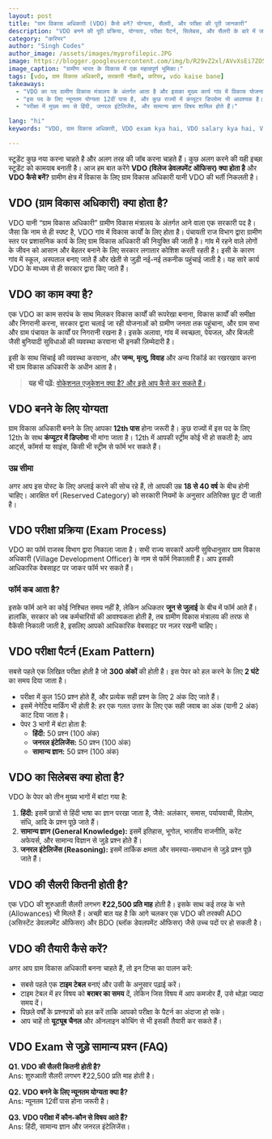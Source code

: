 ```yaml
---
layout: post
title: "ग्राम विकास अधिकारी (VDO) कैसे बनें? योग्यता, सैलरी, और परीक्षा की पूरी जानकारी"
description: "VDO बनने की पूरी प्रक्रिया, योग्यता, परीक्षा पैटर्न, सिलेबस, और सैलरी के बारे में जानें। 12वीं पास के लिए एक बेहतरीन करियर विकल्प।"
category: "करियर"
author: "Singh Codes"
author_image: /assets/images/myprofilepic.JPG 
image: https://blogger.googleusercontent.com/img/b/R29vZ2xl/AVvXsEi7ZO5eaygo4wqSk4ByOSULlQTgWKgP6NHiTCpeO-WdEMQ_UK0JqTqVM_Y753Gu7c_Zf_Lk_oyw6gsal9CEEw_RR0zv-XP2vc56GLr4UEEGiKm6Ovc8W6g0T35eD72pb_V9_TDeUcmt2RX8K2DzSLT7iJViBJEIWm23TjzGXyPd7Gg_xGcwSIUD7Z35/w353-h224/Photo_1651746057056.png
image_caption: "ग्रामीण भारत के विकास में एक महत्वपूर्ण भूमिका।"
tags: [vdo, ग्राम विकास अधिकारी, सरकारी नौकरी, करियर, vdo kaise bane]
takeaways:
  - "VDO का पद ग्रामीण विकास मंत्रालय के अंतर्गत आता है और इसका मुख्य कार्य गांव में विकास योजनाओं को लागू करना है।"
  - "इस पद के लिए न्यूनतम योग्यता 12वीं पास है, और कुछ राज्यों में कंप्यूटर डिप्लोमा भी आवश्यक है।"
  - "परीक्षा में मुख्य रूप से हिंदी, जनरल इंटेलिजेंस, और सामान्य ज्ञान विषय शामिल होते हैं।"

lang: "hi"  
keywords: "VDO, ग्राम विकास अधिकारी, VDO exam kya hai, VDO salary kya hai, VDO syllabus, VDO eligibility"

---
```


स्टूडेंट कुछ नया करना चाहते है और अलग तरह की जॉब करना चाहते हैं। कुछ अलग करने की यही इच्छा स्टूडेंट को कामयाब बनाती है। आज हम बात करेंगे **VDO (विलेज डेवलपमेंट ऑफिसर) क्या होता है** और **VDO कैसे बनें?** ग्रामीण क्षेत्र में विकास के लिए ग्राम विकास अधिकारी यानी VDO की भर्ती निकलती है।

## VDO (ग्राम विकास अधिकारी) क्या होता है?

VDO यानी “ग्राम विकास अधिकारी” ग्रामीण विकास मंत्रालय के अंतर्गत आने वाला एक सरकारी पद है। जैसा कि नाम से ही स्पष्ट है, VDO गांव में विकास कार्यों के लिए होता है। पंचायती राज विभाग द्वारा ग्रामीण स्तर पर प्रशासनिक कार्य के लिए ग्राम विकास अधिकारी की नियुक्ति की जाती है। गांव में रहने वाले लोगों के जीवन को आसान और बेहतर बनाने के लिए सरकार लगातार कोशिश करती रहती है। इसी के कारण गांव में स्कूल, अस्पताल बनाए जाते हैं और खेती से जुड़ी नई-नई तकनीक पहुंचाई जाती है। यह सारे कार्य VDO के माध्यम से ही सरकार द्वारा किए जाते हैं।

## VDO का काम क्या है?

एक VDO का काम सरपंच के साथ मिलकर विकास कार्यों की रूपरेखा बनाना, विकास कार्यों की समीक्षा और निगरानी करना, सरकार द्वारा चलाई जा रही योजनाओं को ग्रामीण जनता तक पहुंचाना, और ग्राम सभा और ग्राम पंचायत के कार्यों पर निगरानी रखना है। इसके अलावा, गांव में स्वच्छता, पेयजल, और बिजली जैसी बुनियादी सुविधाओं की व्यवस्था करवाना भी इनकी ज़िम्मेदारी है।

इसी के साथ सिंचाई की व्यवस्था करवाना, और **जन्म, मृत्यु, विवाह** और अन्य रिकॉर्ड का रखरखाव करना भी ग्राम विकास अधिकारी के अधीन आता है।

> **यह भी पढ़ें:** [वोकेशनल एजुकेशन क्या है? और इसे आप कैसे कर सकते हैं।](https://www.sciencehindi.in/2020/12/Vocational-courses-kya-hota-hai%20.html)

## VDO बनने के लिए योग्यता

ग्राम विकास अधिकारी बनने के लिए आपका **12th पास** होना जरूरी है। कुछ राज्यों में इस पद के लिए 12th के साथ **कंप्यूटर में डिप्लोमा** भी मांगा जाता है। 12th में आपकी स्ट्रीम कोई भी हो सकती है; आप आर्ट्स, कॉमर्स या साइंस, किसी भी स्ट्रीम से फॉर्म भर सकते हैं।

### उम्र सीमा

अगर आप इस पोस्ट के लिए अप्लाई करने की सोच रहे हैं, तो आपकी उम्र **18 से 40 वर्ष** के बीच होनी चाहिए। आरक्षित वर्ग (Reserved Category) को सरकारी नियमों के अनुसार अतिरिक्त छूट दी जाती है।

## VDO परीक्षा प्रक्रिया (Exam Process)

VDO का फॉर्म राजस्व विभाग द्वारा निकाला जाता है। सभी राज्य सरकारें अपनी सुविधानुसार ग्राम विकास अधिकारी (Village Development Officer) के नाम से फॉर्म निकालती हैं। आप इसकी आधिकारिक वेबसाइट पर जाकर फॉर्म भर सकते हैं।

### फॉर्म कब आता है?

इसके फॉर्म आने का कोई निश्चित समय नहीं है, लेकिन अधिकतर **जून से जुलाई** के बीच में फॉर्म आते हैं। हालांकि, सरकार को जब कर्मचारियों की आवश्यकता होती है, तब ग्रामीण विकास मंत्रालय की तरफ से वैकेंसी निकाली जाती है, इसलिए आपको आधिकारिक वेबसाइट पर नज़र रखनी चाहिए।

## VDO परीक्षा पैटर्न (Exam Pattern)

सबसे पहले एक लिखित परीक्षा होती है जो **300 अंकों** की होती है। इस पेपर को हल करने के लिए **2 घंटे** का समय दिया जाता है।

- परीक्षा में कुल 150 प्रश्न होते हैं, और प्रत्येक सही प्रश्न के लिए 2 अंक दिए जाते हैं।
- इसमें नेगेटिव मार्किंग भी होती है: हर एक गलत उत्तर के लिए एक सही जवाब का अंक (यानी 2 अंक) काट दिया जाता है।
- पेपर 3 भागों में बंटा होता है:
    * **हिंदी:** 50 प्रश्न (100 अंक)
    * **जनरल इंटेलिजेंस:** 50 प्रश्न (100 अंक)
    * **सामान्य ज्ञान:** 50 प्रश्न (100 अंक)

## VDO का सिलेबस क्या होता है?

VDO के पेपर को तीन मुख्य भागों में बांटा गया है:

1.  **हिंदी:** इसमें छात्रों से हिंदी भाषा का ज्ञान परखा जाता है, जैसे: अलंकार, समास, पर्यायवाची, विलोम, संधि, आदि के प्रश्न पूछे जाते हैं।
2.  **सामान्य ज्ञान (General Knowledge):** इसमें इतिहास, भूगोल, भारतीय राजनीति, करेंट अफेयर्स, और सामान्य विज्ञान से जुड़े प्रश्न होते हैं।
3.  **जनरल इंटेलिजेंस (Reasoning):** इसमें तार्किक क्षमता और समस्या-समाधान से जुड़े प्रश्न पूछे जाते हैं।

## VDO की सैलरी कितनी होती है?

एक VDO की शुरुआती सैलरी लगभग **₹22,500 प्रति माह** होती है। इसके साथ कई तरह के भत्ते (Allowances) भी मिलते हैं। अच्छी बात यह है कि आगे चलकर एक VDO की तरक्की ADO (असिस्टेंट डेवलपमेंट ऑफिसर) और BDO (ब्लॉक डेवलपमेंट ऑफिसर) जैसे उच्च पदों पर हो सकती है।

## VDO की तैयारी कैसे करें?

अगर आप ग्राम विकास अधिकारी बनना चाहते हैं, तो इन टिप्स का पालन करें:

- सबसे पहले एक **टाइम टेबल** बनाएं और उसी के अनुसार पढ़ाई करें।
- टाइम टेबल में हर विषय को **बराबर का समय** दें, लेकिन जिस विषय में आप कमजोर हैं, उसे थोड़ा ज्यादा समय दें।
- पिछले वर्षों के प्रश्नपत्रों को हल करें ताकि आपको परीक्षा के पैटर्न का अंदाजा हो सके।
- आप चाहें तो **यूट्यूब चैनल** और ऑनलाइन कोचिंग से भी इसकी तैयारी कर सकते हैं।

## VDO Exam से जुड़े सामान्य प्रश्न (FAQ)

**Q1. VDO की सैलरी कितनी होती है?**  
Ans: शुरुआती सैलरी लगभग ₹22,500 प्रति माह होती है।  

**Q2. VDO बनने के लिए न्यूनतम योग्यता क्या है?**  
Ans: न्यूनतम 12वीं पास होना जरूरी है।  

**Q3. VDO परीक्षा में कौन-कौन से विषय आते हैं?**  
Ans: हिंदी, सामान्य ज्ञान और जनरल इंटेलिजेंस।  
